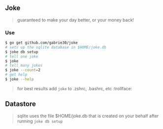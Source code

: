 ## Joke

> guaranteed to make your day better, or your money back!

### Use

```bash
$ go get github.com/gabrie30/joke
# sets up the sqlite database in $HOME/joke.db
$ joke db setup
# tell one joke
$ joke
# tell many jokes
$ joke --count=2
# get help
$ joke --help
```

> for best results add `joke` to .zshrc, .bashrc, etc :trollface:

## Datastore

> sqlite uses the file $HOME/joke.db that is created on your behalf after running `joke db setup`
